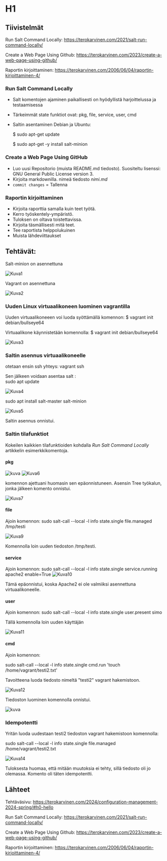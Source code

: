 # H1

## Tiivistelmät
Run Salt Command Locally: https://terokarvinen.com/2021/salt-run-command-locally/

Create a Web Page Using Github: https://terokarvinen.com/2023/create-a-web-page-using-github/

Raportin kirjoittaminen: https://terokarvinen.com/2006/06/04/raportin-kirjoittaminen-4/

### Run Salt Command Locally
- Salt komentojen ajaminen paikallisesti on hyödyllistä harjoittelussa ja testaamisessa
- Tärkeimmät state funktiot ovat: pkg, file, service, user, cmd
- Saltin asentaminen Debian ja Ubuntu:

  $ sudo apt-get update

  $ sudo apt-get -y install salt-minion

### Create a Web Page Using GitHub
- Luo uusi Repositorio (muista README.md tiedosto). Suositeltu lisenssi: GNU General Public License version 3.
- Kirjoita markdownilla. nimeä tiedosto *nimi.md*
- `commit changes` = Tallenna

### Raportin kirjoittaminen
- Kirjoita raporttia samalla kuin teet työtä.
- Kerro työskentely-ympäristö.
- Tuloksen on oltava toistettavissa.
- Kirjoita täsmällisesti mitä teet.
- Tee raportista helppolukuinen
- Muista lähdeviittaukset

## Tehtävät:
Salt-minion on asennettuna

![Kuva1](https://github.com/simoheinimaki/palvelinten-hallinta/assets/165195779/2e8f31e4-6976-423d-a08d-9103c56e3a6d)

Vagrant on asennettuna

![Kuva2](https://github.com/simoheinimaki/palvelinten-hallinta/assets/165195779/5abe560c-d559-4475-83ae-47b5afa169cf)

### Uuden Linux virtuaalikoneen luominen vagrantilla
Uuden virtuaalikoneeen voi luoda syöttämällä komennon:  $ vagrant init debian/bullseye64

Virtuaalikone käynnistetään komennolla:  $ vagrant init debian/bullseye64

![Kuva3](https://github.com/simoheinimaki/palvelinten-hallinta/assets/165195779/d88c7182-8263-4e48-b3ce-7bffea380db6)

### Saltin asennus virtuaalikoneelle

otetaan ensin ssh yhteys:  vagrant ssh

Sen jälkeen voidaan asentaa salt :  
  sudo apt update  
  
  ![Kuva4](https://github.com/simoheinimaki/palvelinten-hallinta/assets/165195779/b88d5546-3401-40c3-a9b8-27a9a6caa1d2)

  
  sudo apt install salt-master salt-minion

  ![Kuva5](https://github.com/simoheinimaki/palvelinten-hallinta/assets/165195779/2bbf9a10-b685-4a58-976c-dbd8c1a9bf36)

Saltin asennus onnistui. 

### Saltin tilafunktiot
Kokeilen kaikkien tilafunktioiden kohdalla *Run Salt Command Locally* artikkelin esimerkkikomentoja.
#### pkg
![kuva](https://github.com/simoheinimaki/palvelinten-hallinta/assets/165195779/9e9bbd9a-432d-4f46-a2e8-24f1349a155a)
![Kuva6](https://github.com/simoheinimaki/palvelinten-hallinta/assets/165195779/a9976a81-0bf1-44a4-ac57-d2e1cedcab5f)

komennon ajettuani huomasin sen epäonnistuneen. Asensin Tree työkalun, jonka jälkeen komento onnistui.

![Kuva7](https://github.com/simoheinimaki/palvelinten-hallinta/assets/165195779/e11e8e0d-051c-4a12-99c7-cfdf9a7866a1)

#### file
Ajoin komennon:  sudo salt-call --local -l info state.single file.managed /tmp/testi 

![Kuva9](https://github.com/simoheinimaki/palvelinten-hallinta/assets/165195779/57f6a91b-4593-4e21-874f-0be7e402ec94)

Komennolla loin uuden tiedoston /tmp/testi.

#### service

Ajoin komennon:  sudo salt-call --local -l info state.single service.running apache2 enable=True
![Kuva10](https://github.com/simoheinimaki/palvelinten-hallinta/assets/165195779/26ee3910-c374-4348-aed6-2bcebe7d1a5a)

Tämä epäonnistui, koska Apache2 ei ole valmiiksi asennettuna virtuaalikoneelle.

#### user

Ajoin komennon:  sudo salt-call --local -l info state.single user.present simo

Tällä komennolla loin uuden käyttäjän

![Kuva11](https://github.com/simoheinimaki/palvelinten-hallinta/assets/165195779/02cd3a99-bf5b-403f-a311-21d68a0ce31c)

#### cmd

Ajoin komennon:   

  sudo salt-call --local -l info state.single cmd.run 'touch /home/vagrant/testi2.txt' 

Tavoitteena luoda tiedosto nimeltä "testi2" vagrant hakemistoon.

![Kuva12](https://github.com/simoheinimaki/palvelinten-hallinta/assets/165195779/bbd5634e-da29-4151-9a9d-749c7ab30e1b)

Tiedoston luominen komennolla onnistui.

![kuva](https://github.com/simoheinimaki/palvelinten-hallinta/assets/165195779/0b52ccfb-e8f7-4806-a72f-bd79c14c4e80)

### Idempotentti

Yritän luoda uudestaan testi2 tiedoston vagrant hakemistoon komennolla:  

  sudo salt-call --local -l info state.single file.managed /home/vagrant/testi2.txt

  ![Kuva14](https://github.com/simoheinimaki/palvelinten-hallinta/assets/165195779/849ec378-6558-4d25-b848-57882c529150)

Tuloksesta huomaa, että mitään muutoksia ei tehty, sillä tiedosto oli jo olemassa. Komento oli täten idempotentti.




## Lähteet
Tehtäväsivu: https://terokarvinen.com/2024/configuration-management-2024-spring/#h0-hello

Run Salt Command Locally: https://terokarvinen.com/2021/salt-run-command-locally/

Create a Web Page Using Github: https://terokarvinen.com/2023/create-a-web-page-using-github/

Raportin kirjoittaminen: https://terokarvinen.com/2006/06/04/raportin-kirjoittaminen-4/


